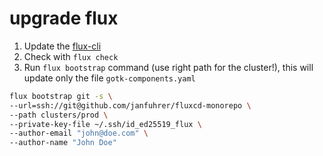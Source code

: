 # upgrade flux

1. Update the [flux-cli](https://github.com/fluxcd/flux2/releases)
2. Check with `flux check`
3. Run `flux bootstrap` command (use right path for the cluster!), this will update only the file `gotk-components.yaml`

```bash
flux bootstrap git -s \
--url=ssh://git@github.com/janfuhrer/fluxcd-monorepo \
--path clusters/prod \
--private-key-file ~/.ssh/id_ed25519_flux \
--author-email "john@doe.com" \
--author-name "John Doe"
```